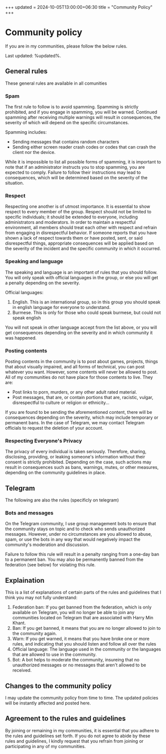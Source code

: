 +++
updated = 2024-10-05T13:00:00+06:30
title = "Community Policy"
+++
# Community policy
If you are in my communities, please follow the below rules.

Last updated: %updated%.

## General rules
These general rules are available in all comunities

### Spam
The first rule to follow is to avoid spamming. Spamming is strictly prohibited, and if you engage in spamming, you will be warned. Continued spamming after receiving multiple warnings will result in consequences, the severity of which will depend on the specific circumstances.

Spamming includes:
* Sending messages that contains random characters
* Sending either screen reader crash codes or codes that can crash the client nor the device.

While it is impossible to list all possible forms of spamming, it is important to note that if an administrator instructs you to stop spamming, you are expected to comply. Failure to follow their instructions may lead to consequences, which will be determined based on the severity of the situation.

### Respect
Respecting one another is of utmost importance. It is essential to show respect to every member of the group. Respect should not be limited to specific individuals; it should be extended to everyone, including administrators and moderators. In order to maintain a respectful environment, all members should treat each other with respect and refrain from engaging in disrespectful behavior. If someone reports that you have shown a lack of respect towards them or have posted, sent, or said disrespectful things, appropriate consequences will be applied based on the severity of the incident and the specific community in which it occurred.

### Speaking and language
The speaking and language is an important of rules that you should follow. You will only speak with official languages in the group, or else you will get a penalty depending on the severity.

Official languages:
1. English. This is an international group, so in this group you should speak in english language for everyone to understand.
2. Burmese. This is only for those who could speak burmese, but could not speak english

You will not speak in other language accept from the list above, or you will get consequences depending on the severity and in which community it was happened.

### Posting contents
Posting contents in the community is to post about games, projects, things that about visually impaired, and all forms of technical, you can post whatever you want. However, some contents will never be allowed to post. All of my communities do not have place for those contents to live. They are:
* Post links to porn, murders, or any other adult rated material.
* Post messages, that are, or contain portions that are, racistic, vulgar, disrespectful to culture or religion or ethnicity...

If you are found to be sending the aforementioned content, there will be consequences depending on the severity, which may include temporary or permanent bans. In the case of Telegram, we may contact Telegram officials to request the deletion of your account.

### Respecting Everyone's Privacy
The privacy of every individual is taken seriously. Therefore, sharing, disclosing, providing, or leaking someone's information without their consent is strictly prohibited. Depending on the case, such actions may result in consequences such as bans, warnings, mutes, or other measures, depending on the community guidelines in place.


## Telegram
The following are also the rules (specificly on telegram)

### Bots and messages
On the Telegram community, I use group management bots to ensure that the community stays on topic and to check who sends unauthorized messages. However, under no circumstances are you allowed to abuse, spam, or use the bots in any way that would negatively impact the community's moderation and discussion.

Failure to follow this rule will result in a penalty ranging from a one-day ban to a permanent ban. You may also be permanently banned from the federation (see below) for violating this rule.

## Explaination
This is a list of explanations of certain parts of the rules and guidelines that I think you may not fully understand:
1. Federation ban: If you get banned from the federation, which is only available on Telegram, you will no longer be able to join any communities located on Telegram that are associated with Harry Min Khant.
2. Ban: If you get banned, it means that you are no longer allowed to join to the community again.
3. Warn: If you get warned, it means that you have broke one or more rules, and indicating that you should listen and follow all over the rules
4. Official language: The language used in the community or the languages that are allowed to use in the community.
5. Bot: A bot helps to moderate the community, insureing that no unauthorized messages or no messages that aren't allowed to be received.

## Changes to the community policy
I may update the community policy from time to time. The updated policies will be instantly affected and posted here.

## Agreement to the rules and guidelines
By joining or remaining in my communities, it is essential that you adhere to the rules and guidelines set forth. If you do not agree to abide by these rules and guidelines, I kindly request that you refrain from joining or participating in any of my communities.